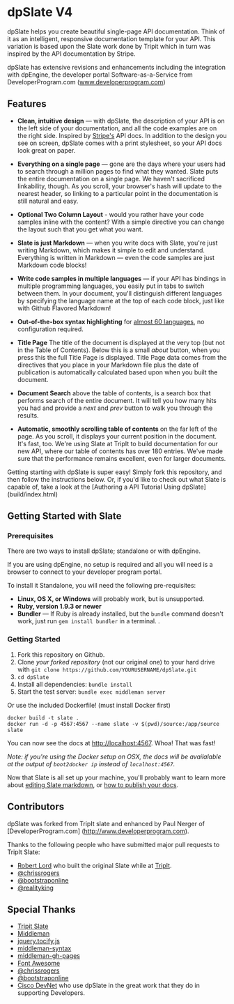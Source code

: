dpSlate V4
==========

dpSlate helps you create beautiful single-page API documentation. Think of it as an intelligent, responsive documentation template for your API. This variation is based upon the Slate work done by Tripit which in turn was inspired by the API documentation by Stripe.

dpSlate has extensive revisions and enhancements including the integration with dpEngine, the developer portal Software-as-a-Service from DeveloperProgram.com (www.developerprogram.com)


Features
------------

* **Clean, intuitive design** — with dpSlate, the description of your API is on the left side of your documentation, and all the code examples are on the right side. Inspired by [Stripe's](https://stripe.com/docs/api) API docs. In addition to the design you see on screen, dpSlate comes with a print stylesheet, so your API docs look great on paper.

* **Everything on a single page** — gone are the days where your users had to search through a million pages to find what they wanted. Slate puts the entire documentation on a single page. We haven't sacrificed linkability, though. As you scroll, your browser's hash will update to the nearest header, so linking to a particular point in the documentation is still natural and easy.

* **Optional Two Column Layout** - would you rather have your code samples inline with the content?  With a simple directive you can change the layout such that you get what you want.

* **Slate is just Markdown** — when you write docs with Slate, you're just writing Markdown, which makes it simple to edit and understand. Everything is written in Markdown — even the code samples are just Markdown code blocks!

* **Write code samples in multiple languages** — if your API has bindings in multiple programming languages, you easily put in tabs to switch between them. In your document, you'll distinguish different languages by specifying the language name at the top of each code block, just like with Github Flavored Markdown!

* **Out-of-the-box syntax highlighting** for [almost 60 languages](http://rouge.jayferd.us/demo), no configuration required.

* **Title Page** The title of the document is displayed at the very top (but not in the Table of Contents).  Below this is a small _about_ button, when you press this the full Title Page is displayed.  Title Page data comes from the directives that you place in your Markdown file plus the date of publication is automatically calculated based upon when you built the document.

* **Document Search** above the table of contents, is a search box that performs search of the entire document.  It will tell you how many hits you had and provide a _next_ and _prev_ button to walk you through the results.

* **Automatic, smoothly scrolling table of contents** on the far left of the page. As you scroll, it displays your current position in the document. It's fast, too. We're using Slate at TripIt to build documentation for our new API, where our table of contents has over 180 entries. We've made sure that the performance remains excellent, even for larger documents.

Getting starting with dpSlate is super easy! Simply fork this repository, and then follow the instructions below. Or, if you'd like to check out what Slate is capable of, take a look at the [Authoring a API Tutorial Using dpSlate] (build/index.html)

Getting Started with Slate
------------------------------

### Prerequisites

There are two ways to install dpSlate; standalone or with dpEngine.

 
If you are using dpEngine, no setup is required and all you will need is a browser to connect to your developer program portal.

To install it Standalone, you will need the following pre-requisites:

 - **Linux, OS X, or Windows** will probably work, but is unsupported.
 - **Ruby, version 1.9.3 or newer**
 - **Bundler** — If Ruby is already installed, but the `bundle` command doesn't work, just run `gem install bundler` in a terminal.
.
 

### Getting Started

 1. Fork this repository on Github.
 2. Clone *your forked repository* (not our original one) to your hard drive with `git clone https://github.com/YOURUSERNAME/dpSlate.git`
 3. `cd dpSlate`
 4. Install all dependencies: `bundle install`
 5. Start the test server: `bundle exec middleman server`

Or use the included Dockerfile! (must install Docker first)

```shell
docker build -t slate .
docker run -d -p 4567:4567 --name slate -v $(pwd)/source:/app/source slate
```

You can now see the docs at <http://localhost:4567>. Whoa! That was fast!

*Note: if you're using the Docker setup on OSX, the docs will be availalable at the output of `boot2docker ip` instead of `localhost:4567`.*

Now that Slate is all set up your machine, you'll probably want to learn more about [editing Slate markdown](https://github.com/tripit/slate/wiki/Markdown-Syntax), or [how to publish your docs](https://github.com/tripit/slate/wiki/Deploying-Slate).


Contributors
--------------------

dpSlate was forked from TripIt slate and enhanced by Paul Nerger of [DeveloperProgram.com] (http://www.developerprogram.com).

Thanks to the following people who have submitted major pull requests to TripIt Slate:

- [Robert Lord](https://lord.io) who built the original Slate while at [TripIt](http://tripit.com).
- [@chrissrogers](https://github.com/chrissrogers)
- [@bootstraponline](https://github.com/bootstraponline)
- [@realityking](https://github.com/realityking)

Special Thanks
--------------------
- [Tripit Slate](https://github.com/tripit/slate)
- [Middleman](https://github.com/middleman/middleman)
- [jquery.tocify.js](https://github.com/gfranko/jquery.tocify.js)
- [middleman-syntax](https://github.com/middleman/middleman-syntax)
- [middleman-gh-pages](https://github.com/neo/middleman-gh-pages)
- [Font Awesome](http://fortawesome.github.io/Font-Awesome/)
- [@chrissrogers](https://github.com/chrissrogers)
- [@bootstraponline](https://github.com/bootstraponline)
- [Cisco DevNet](https://developer.cisco.com) who use dpSlate in the great work that they do in supporting Developers.

